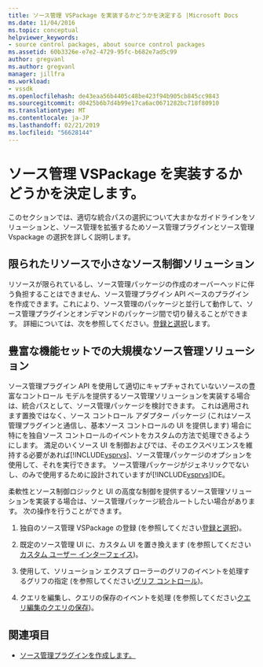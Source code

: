 ```yaml
---
title: ソース管理 VSPackage を実装するかどうかを決定する |Microsoft Docs
ms.date: 11/04/2016
ms.topic: conceptual
helpviewer_keywords:
- source control packages, about source control packages
ms.assetid: 60b3326e-e7e2-4729-95fc-b682e7ad5c99
author: gregvanl
ms.author: gregvanl
manager: jillfra
ms.workload:
- vssdk
ms.openlocfilehash: de43eaa56b4405c48be423f94b905cb845cc9843
ms.sourcegitcommit: d0425b6b7d4b99e17ca6ac0671282bc718f80910
ms.translationtype: MT
ms.contentlocale: ja-JP
ms.lasthandoff: 02/21/2019
ms.locfileid: "56628144"
---
```

# <a name="determine-whether-to-implement-a-source-control-vspackage"></a>ソース管理 VSPackage を実装するかどうかを決定します。
このセクションでは、適切な統合パスの選択について大まかなガイドラインをソリューションと、ソース管理を拡張するためソース管理プラグインとソース管理 Vspackage の選択を詳しく説明します。

## <a name="small-source-control-solution-with-limited-resources"></a>限られたリソースで小さなソース制御ソリューション
 リソースが限られているし、ソース管理パッケージの作成のオーバーヘッドに伴う負担することはできません、ソース管理プラグイン API ベースのプラグインを作成できます。これにより、ソース管理のパッケージと並行して動作して、ソース管理プラグインとオンデマンドのパッケージ間で切り替えることができます。 詳細については、次を参照してください。[登録と選択](../../extensibility/internals/registration-and-selection-source-control-vspackage.md)します。

## <a name="large-source-control-solution-with-a-rich-feature-set"></a>豊富な機能セットでの大規模なソース管理ソリューション
 ソース管理プラグイン API を使用して適切にキャプチャされていないソースの豊富なコントロール モデルを提供するソース管理ソリューションを実装する場合は、統合パスとして、ソース管理パッケージを検討できます。 これは適用されます置換ではなく、ソース コントロール アダプター パッケージ (これはソース管理プラグインと通信し、基本ソース コントロールの UI を提供します) 場合に特にを独自ソース コントロールのイベントをカスタムの方法で処理できるようにします。 満足のいくソース UI を制御およびでは、そのエクスペリエンスを維持する必要があれば[!INCLUDE[vsprvs](../../code-quality/includes/vsprvs_md.md)]、ソース管理パッケージのオプションを使用して、それを実行できます。 ソース管理パッケージがジェネリックでないし、のみで使用するために設計されていますが[!INCLUDE[vsprvs](../../code-quality/includes/vsprvs_md.md)]IDE。

 柔軟性とソース制御ロジックと UI の高度な制御を提供するソース管理ソリューションを実装する場合は、ソース管理パッケージ統合ルートしたい場合があります。 次の操作を行うことができます。

1.  独自のソース管理 VSPackage の登録 (を参照してください[登録と選択](../../extensibility/internals/registration-and-selection-source-control-vspackage.md))。

2.  既定のソース管理 UI に、カスタム UI を置き換えます (を参照してください[カスタム ユーザー インターフェイス](../../extensibility/internals/custom-user-interface-source-control-vspackage.md))。

3.  使用して、ソリューション エクスプ ローラーのグリフのイベントを処理するグリフの指定 (を参照してください[グリフ コントロール](../../extensibility/internals/glyph-control-source-control-vspackage.md))。

4.  クエリを編集し、クエリの保存のイベントを処理 (を参照してください[クエリ編集のクエリの保存](../../extensibility/internals/query-edit-query-save-source-control-vspackage.md))。

## <a name="see-also"></a>関連項目
- [ソース管理プラグインを作成します。](../../extensibility/internals/creating-a-source-control-plug-in.md)